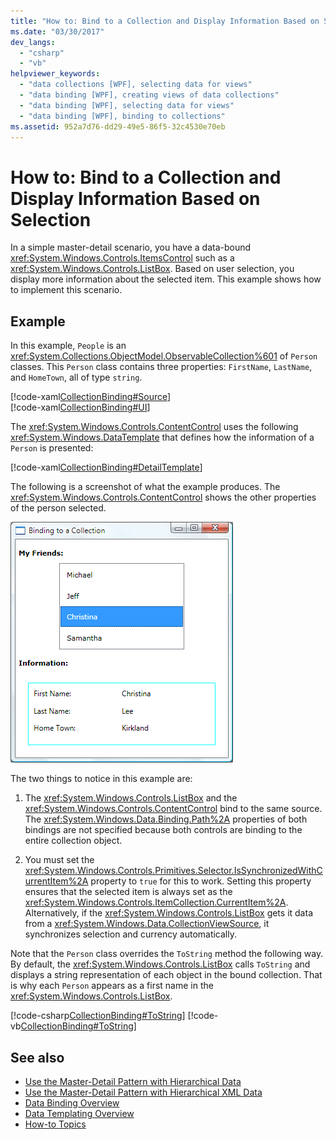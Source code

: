 ```yaml
---
title: "How to: Bind to a Collection and Display Information Based on Selection"
ms.date: "03/30/2017"
dev_langs: 
  - "csharp"
  - "vb"
helpviewer_keywords: 
  - "data collections [WPF], selecting data for views"
  - "data binding [WPF], creating views of data collections"
  - "data binding [WPF], selecting data for views"
  - "data binding [WPF], binding to collections"
ms.assetid: 952a7d76-dd29-49e5-86f5-32c4530e70eb
---
```

# How to: Bind to a Collection and Display Information Based on Selection
In a simple master-detail scenario, you have a data-bound <xref:System.Windows.Controls.ItemsControl> such as a <xref:System.Windows.Controls.ListBox>. Based on user selection, you display more information about the selected item. This example shows how to implement this scenario.  
  
## Example  
 In this example, `People` is an <xref:System.Collections.ObjectModel.ObservableCollection%601> of `Person` classes. This `Person` class contains three properties: `FirstName`, `LastName`, and `HomeTown`, all of type `string`.  
  
 [!code-xaml[CollectionBinding#Source](~/samples/snippets/csharp/VS_Snippets_Wpf/CollectionBinding/CSharp/Window1.xaml#source)]  
[!code-xaml[CollectionBinding#UI](~/samples/snippets/csharp/VS_Snippets_Wpf/CollectionBinding/CSharp/Window1.xaml#ui)]  
  
 The <xref:System.Windows.Controls.ContentControl> uses the following <xref:System.Windows.DataTemplate> that defines how the information of a `Person` is presented:  
  
 [!code-xaml[CollectionBinding#DetailTemplate](~/samples/snippets/csharp/VS_Snippets_Wpf/CollectionBinding/CSharp/Window1.xaml#detailtemplate)]  
  
 The following is a screenshot of what the example produces. The <xref:System.Windows.Controls.ContentControl> shows the other properties of the person selected.  
  
 ![Binding to a collection](./media/databinding-collectionbindingsample.png "DataBinding_CollectionBindingSample")  
  
 The two things to notice in this example are:  
  
1. The <xref:System.Windows.Controls.ListBox> and the <xref:System.Windows.Controls.ContentControl> bind to the same source. The <xref:System.Windows.Data.Binding.Path%2A> properties of both bindings are not specified because both controls are binding to the entire collection object.  
  
2. You must set the <xref:System.Windows.Controls.Primitives.Selector.IsSynchronizedWithCurrentItem%2A> property to `true` for this to work. Setting this property ensures that the selected item is always set as the <xref:System.Windows.Controls.ItemCollection.CurrentItem%2A>. Alternatively, if the <xref:System.Windows.Controls.ListBox> gets it data from a <xref:System.Windows.Data.CollectionViewSource>, it synchronizes selection and currency automatically.  
  
 Note that the `Person` class overrides the `ToString` method the following way. By default, the <xref:System.Windows.Controls.ListBox> calls `ToString` and displays a string representation of each object in the bound collection. That is why each `Person` appears as a first name in the <xref:System.Windows.Controls.ListBox>.  
  
 [!code-csharp[CollectionBinding#ToString](~/samples/snippets/csharp/VS_Snippets_Wpf/CollectionBinding/CSharp/Data.cs#tostring)]
 [!code-vb[CollectionBinding#ToString](~/samples/snippets/visualbasic/VS_Snippets_Wpf/CollectionBinding/VisualBasic/Person.vb#tostring)]  
  
## See also

- [Use the Master-Detail Pattern with Hierarchical Data](how-to-use-the-master-detail-pattern-with-hierarchical-data.md)
- [Use the Master-Detail Pattern with Hierarchical XML Data](how-to-use-the-master-detail-pattern-with-hierarchical-xml-data.md)
- [Data Binding Overview](/dotnet/desktop-wpf/data/data-binding-overview)
- [Data Templating Overview](data-templating-overview.md)
- [How-to Topics](data-binding-how-to-topics.md)
